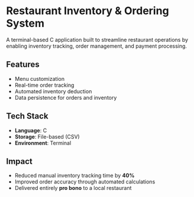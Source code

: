 # Restaurant Inventory & Ordering System

A terminal-based C application built to streamline restaurant operations by enabling inventory tracking, order management, and payment processing.

##  Features

- Menu customization
- Real-time order tracking
- Automated inventory deduction
- Data persistence for orders and inventory

## Tech Stack

- **Language**: C
- **Storage**: File-based (CSV)
- **Environment**: Terminal

## Impact

- Reduced manual inventory tracking time by **40%**
- Improved order accuracy through automated calculations
- Delivered entirely **pro bono** to a local restaurant




